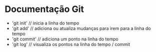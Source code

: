 # Documentação Git
- 'git init' // inicia a linha do tempo
- 'git add' // adiciona ou atualiza mudanças para irem para a linha do tempo
- 'git commit' // adiciona um ponto na linha do tempo
- 'git log' // visualiza os pontos na linha do tempo / commit